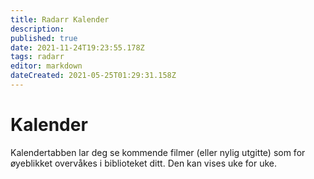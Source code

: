 ```yaml
---
title: Radarr Kalender
description: 
published: true
date: 2021-11-24T19:23:55.178Z
tags: radarr
editor: markdown
dateCreated: 2021-05-25T01:29:31.158Z
---
```


# Kalender

Kalendertabben lar deg se kommende filmer (eller nylig utgitte) som for øyeblikket overvåkes i biblioteket ditt. Den kan vises uke for uke.